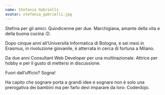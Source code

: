 ```yaml
---
name: Stefania Gabrielli
avatar: stefania_gabrielli.jpg
---
```

Stefina per gli amici. Quindicenne per due. Marchigiana, amante della vita e della buona cucina :D.

Dopo cinque anni all’Università Informatica di Bologna, e sei mesi in Erasmus, in rivoluzione giovanile, è atterrata in cerca di fortuna a Milano.

Da due anni Consultant Web Developer per una multinazionale. Attrice per hobby e per il gusto di mettersi in discussione.

Fuori dall’ufficio? Sogna!

Ha capito che sognare porta a grandi idee e sognare non è solo una prerogativa dei bambini ma per farlo devi imparare da loro: Coderdojo.

